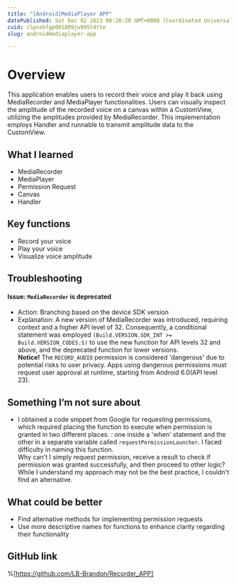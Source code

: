 ```yaml
---
title: "[Android]MediaPlayer APP"
datePublished: Sat Dec 02 2023 08:28:28 GMT+0000 (Coordinated Universal Time)
cuid: clpnskfgp001809ju995t4tte
slug: androidmediaplayer-app

---
```


# Overview
This application enables users to record their voice and play it back using MediaRecorder and MediaPlayer functionalities. Users can visually inspect the amplitude of the recorded voice on a canvas within a CustomView, utilizing the amplitudes provided by MediaRecorder. This implementation employs Handler and runnable to transmit amplitude data to the CustomView.

## What I learned
- MediaRecorder
- MediaPlayer
- Permission Request
- Canvas
- Handler

## Key functions
- Record your voice
- Play your voice
- Visualize voice amplitude

## Troubleshooting
#### Issue: `MediaRecorder` is deprecated
- Action: Branching based on the device SDK version
- Explanation: A new version of MediaRecorder was introduced, requiring context and a higher API level of 32. Consequently, a conditional statement was employed `(Build.VERSION.SDK_INT >= Build.VERSION_CODES.S)` to use the new function for API levels 32 and above, and the deprecated function for lower versions.  
**Notice!** The `RECORD_AUDIO` permission is considered 'dangerous' due to potential risks to user privacy. Apps using dangerous permissions must request user approval at runtime, starting from Android 6.0(API level 23).  

## Something I’m not sure about
- I obtained a code snippet from Google for requesting permissions, which required placing the function to execute when permission is granted in two different places. : one inside a 'when' statement and the other in a separate variable called `requestPermissionLauncher`. I faced difficulty in naming this function.  
Why can't I simply request permission, receive a result to check if permission was granted successfully, and then proceed to other logic? While I understand my approach may not be the best practice, I couldn't find an alternative.

## What could be better
- Find alternative methods for implementing permission requests
- Use more descriptive names for functions to enhance clarity regarding their functionality

##  GitHub link
%[https://github.com/LB-Brandon/Recorder_APP]
